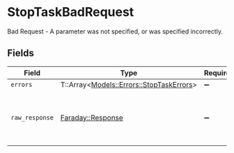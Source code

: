 # StopTaskBadRequest

Bad Request - A parameter was not specified, or was specified incorrectly.


## Fields

| Field                                                                             | Type                                                                              | Required                                                                          | Description                                                                       |
| --------------------------------------------------------------------------------- | --------------------------------------------------------------------------------- | --------------------------------------------------------------------------------- | --------------------------------------------------------------------------------- |
| `errors`                                                                          | T::Array<[Models::Errors::StopTaskErrors](../../models/errors/stoptaskerrors.md)> | :heavy_minus_sign:                                                                | N/A                                                                               |
| `raw_response`                                                                    | [Faraday::Response](https://www.rubydoc.info/gems/faraday/Faraday/Response)       | :heavy_minus_sign:                                                                | Raw HTTP response; suitable for custom response parsing                           |